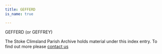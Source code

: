 ```yaml
---
title: GEFFERD
is_name: true

---
```


GEFFERD (or GEFFREY)


The Stoke Climsland Parish Archive holds material under this index entry. To find out more please [contact us](/contact/)
